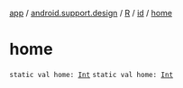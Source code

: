 [app](../../../index.md) / [android.support.design](../../index.md) / [R](../index.md) / [id](index.md) / [home](.)

# home

`static val home: `[`Int`](https://kotlinlang.org/api/latest/jvm/stdlib/kotlin/-int/index.html)
`static val home: `[`Int`](https://kotlinlang.org/api/latest/jvm/stdlib/kotlin/-int/index.html)
